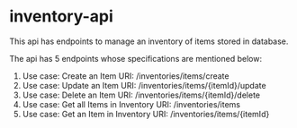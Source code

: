 # inventory-api

This api has endpoints to manage an inventory of items stored in database.

The api has 5 endpoints whose specifications are mentioned below:


1. Use case: Create an Item
   URI: /inventories/items/create
2. Use case: Update an Item
   URI: /inventories/items/{itemId}/update
3. Use case: Delete an Item
   URI: /inventories/items/{itemId}/delete
4. Use case: Get all Items in Inventory
   URI: /inventories/items
5. Use case: Get an Item in Inventory
   URI: /inventories/items/{itemId}
    
